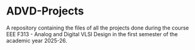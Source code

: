 # ADVD-Projects
A repository containing the files of all the projects done during the course EEE F313 - Analog and Digital VLSI Design in the first semester of the academic year 2025-26.
